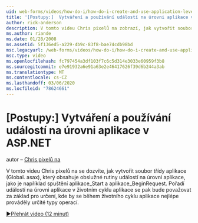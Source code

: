 ```yaml
---
uid: web-forms/videos/how-do-i/how-do-i-create-and-use-application-level-events-in-aspnet
title: '[Postupy:]  Vytváření a používání událostí na úrovni aplikace v ASP.NET | Microsoft Docs'
author: rick-anderson
description: V tomto videu Chris pixelů na zobrazí, jak vytvořit soubor třídy aplikace (Global. asax), který obsahuje obslužné rutiny událostí na úrovni aplikace, jako je Application_S...
ms.author: riande
ms.date: 01/28/2008
ms.assetid: 5f136ed5-a229-4b9c-83f8-bae74cdb98bd
msc.legacyurl: /web-forms/videos/how-do-i/how-do-i-create-and-use-application-level-events-in-aspnet
msc.type: video
ms.openlocfilehash: fc797454a3df103f7c6c5d314e3033e60959f3b8
ms.sourcegitcommit: e7e91932a6e91a63e2e46417626f39d6b244a3ab
ms.translationtype: MT
ms.contentlocale: cs-CZ
ms.lasthandoff: 03/06/2020
ms.locfileid: "78624661"
---
```

# <a name="how-do-i--create-and-use-application-level-events-in-aspnet"></a>[Postupy:]  Vytváření a používání událostí na úrovni aplikace v ASP.NET

autor – [Chris pixelů na](https://twitter.com/chrispels)

V tomto videu Chris pixelů na se dozvíte, jak vytvořit soubor třídy aplikace (Global. asax), který obsahuje obslužné rutiny událostí na úrovni aplikace, jako je například spuštění aplikace\_Start a aplikace\_BeginRequest. Pořadí událostí na úrovni aplikace v životním cyklu aplikace se pak bude považovat za základ pro určení, kde by se během životního cyklu aplikace nejlépe prováděly určité typy operací.

[&#9654;Přehrát video (12 minut)](https://channel9.msdn.com/Blogs/ASP-NET-Site-Videos/how-do-i-create-and-use-application-level-events-in-aspnet)
